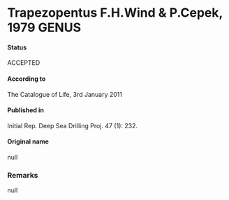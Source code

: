 Trapezopentus F.H.Wind & P.Cepek, 1979 GENUS
=======

#### Status
ACCEPTED

#### According to
The Catalogue of Life, 3rd January 2011

#### Published in
Initial Rep. Deep Sea Drilling Proj. 47 (1): 232.

#### Original name
null

### Remarks
null